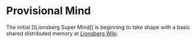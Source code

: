 # Provisional Mind

The initial [[Lionsberg Super Mind]] is beginning to take shape with a basic shared distributed memory at [Lionsberg Wiki](https:www.lionsberg.wiki). 

